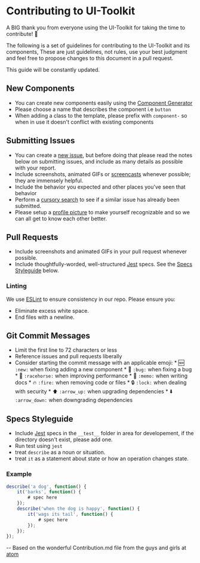 # Contributing to UI-Toolkit

A BIG thank you from everyone using the UI-Toolkit for taking the time to contribute! :clap:

The following is a set of guidelines for contributing to the UI-Toolkit and its components,
These are just guidelines, not rules, use your best judgment and feel free to
propose changes to this document in a pull request.

This guide will be constantly updated.

## New Components
* You can create new components easily using the
[Component Generator](https://github.com/holidayextras/generator-ui-component)
* Please choose a name that describes the component i.e `button`
* When adding a class to the template, please prefix with `component-` so when in use it doesn't conflict with existing
	components

## Submitting Issues

* You can create a [new issue](/../../issues/new), but
	before doing that please read the notes below on submitting issues,
	and include as many details as possible with your report.
* Include screenshots, animated GIFs or [screencasts](http://quickcast.io/) whenever possible; they are immensely
	helpful.
* Include the behavior you expected and other places you've seen that behavior
* Perform a [cursory search](/../../issues)
	to see if a similar issue has already been submitted.
* Please setup a [profile picture](https://help.github.com/articles/how-do-i-set-up-my-profile-picture)
	to make yourself recognizable and so we can all get to know each other better.

## Pull Requests

* Include screenshots and animated GIFs in your pull request whenever possible.
* Include thoughtfully-worded, well-structured
	[Jest](https://facebook.github.io/jest/) specs. See the [Specs Styleguide](#specs-styleguide) below.

### Linting
We use [ESLint](http://eslint.org/) to ensure consistency in our repo.
Please ensure you:

* Eliminate excess white space.
* End files with a newline.

## Git Commit Messages

* Limit the first line to 72 characters or less
* Reference issues and pull requests liberally
* Consider starting the commit message with an applicable emoji:
		* :new: `:new:` when fixing adding a new component
		* :bug: `:bug:` when fixing a bug
		* :racehorse: `:racehorse:` when improving performance
		* :memo: `:memo:` when writing docs
		* :fire: `:fire:` when removing code or files
		* :lock: `:lock:` when dealing with security
		* :arrow_up: `:arrow_up:` when upgrading dependencies
		* :arrow_down: `:arrow_down:` when downgrading dependencies

## Specs Styleguide

- Include [Jest](https://facebook.github.io/jest/) specs in the `__test__` folder in area for developement, if the
	directory doesn't exist, please add one.
- Run test using `jest`
- treat `describe` as a noun or situation.
- treat `it` as a statement about state or how an operation changes state.

### Example

```javascript
describe('a dog', function() {
	it('barks', function() {
		# spec here
	});
	describe('when the dog is happy', function() {
		it('wags its tail', function() {
			# spec here
		});
	});
});
```

--
Based on the wonderful Contribution.md file from the guys and girls at [atom](https://github.com/atom/atom)
